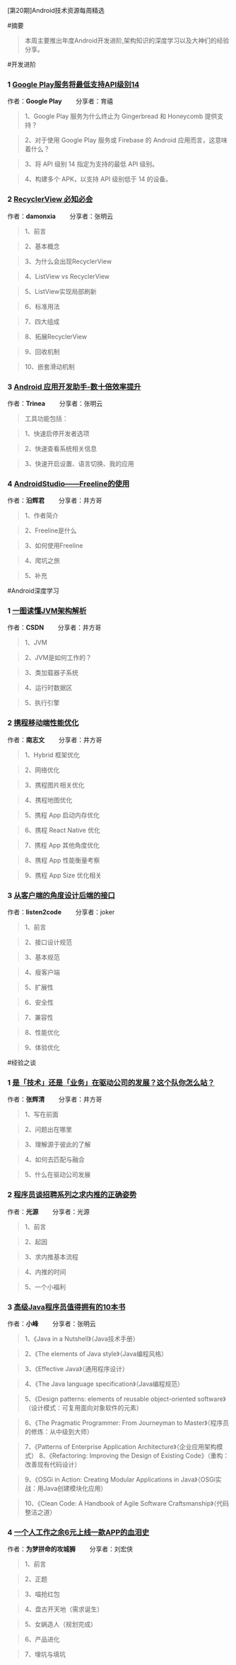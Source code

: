 [第20期]Android技术资源每周精选

#摘要
>本周主要推出年度Android开发进阶,架构知识的深度学习以及大神们的经验分享。

#开发进阶

### 1 [Google Play服务将最低支持API级别14](http://mp.weixin.qq.com/s?__biz=MzAwODY4OTk2Mg==&mid=2652040851&idx=1&sn=56773985eff2d080693bb2253c624ee7&chksm=808d4ed6b7fac7c0b3dea979ad846eb77d227387ac85a9c5ce5e3a5cddf2ea292fe79f7c92f4&mpshare=1&scene=1&srcid=0104jFWQy4m48yGs5BRj5rLv#rd)

作者：**Google Play** &emsp;&emsp;分享者：育禧

>1、Google Play 服务为什么终止为 Gingerbread 和 Honeycomb 提供支持？

>2、对于使用 Google Play 服务或 Firebase 的 Android 应用而言，这意味着什么？

>3、将 API 级别 14 指定为支持的最低 API 级别。

>4、构建多个 APK，以支持 API 级别低于 14 的设备。

### 2 [RecyclerView 必知必会](http://mp.weixin.qq.com/s?__biz=MzA3NTYzODYzMg==&mid=2653578459&idx=2&sn=88e91636429e66b2c80874645478f32f&chksm=84b3b6dcb3c43fcac11f5d8085b45ab4bdf2a148708b55659262a780000a6b7633eefc8404f8&mpshare=1&scene=1&srcid=0105lcq4KiWgc9vDVgbTpb1R#rd)

作者：**damonxia** &emsp;&emsp;分享者：张明云

>1、前言

>2、基本概念

>3、为什么会出现RecyclerView

>4、ListView vs RecyclerView

>5、ListView实现局部刷新

>6、标准用法

>7、四大组成

>8、拓展RecyclerView

>9、回收机制

>10、嵌套滑动机制

### 3 [Android 应用开发助手-数十倍效率提升](http://mp.weixin.qq.com/s?__biz=MzAxNjI3MDkzOQ==&mid=2654472664&idx=1&sn=dfc2b5beb90daa8fd068d8064ce0dcce&chksm=803bfaecb74c73fa9a9addfd4d8bce031186c34b7d7b59ee22df41799c7eaa71a34863890f56&mpshare=1&scene=1&srcid=0105qU52fpiBhRSdYjKaTVFK#rd)

作者：**Trinea** &emsp;&emsp;分享者：张明云

> 工具功能包括：

>1、快速启停开发者选项

>2、快速查看系统相关信息

>3、快速开启设置、语言切换、我的应用

### 4 [AndroidStudio——Freeline的使用](http://mp.weixin.qq.com/s?__biz=MzA5MzI3NjE2MA==&mid=2650238264&idx=1&sn=afc1275bd75d61d0b3b4a35823a1a02c&chksm=88639c57bf1415415baecb87eff9964713c5188625afe5bfdc0cf574cf8665de0aca618232f3&mpshare=1&scene=1&srcid=0106WyL82XStsOOmBN1uBJsL#rd)

作者：**沿辉君** &emsp;&emsp;分享者：井方哥

>1、作者简介

>2、Freeline是什么

>3、如何使用Freeline

>4、爬坑之旅

>5、补充

#Android深度学习

### 1 [一图读懂JVM架构解析](http://geek.csdn.net/news/detail/131976)

作者：**CSDN** &emsp;&emsp;分享者：井方哥

>1、JVM

>2、JVM是如何工作的？

>3、类加载器子系统

>4、运行时数据区

>5、执行引擎

### 2 [携程移动端性能优化](http://mp.weixin.qq.com/s?__biz=MjM5MjAwODM4MA==&mid=2650687962&idx=1&sn=8c73f036d425f67f66903588efa576a2&chksm=bea6380989d1b11f0ae3a8a0368ef4754bd932f6e3502e6761c370fb23a0e1c76ca82c591a7f&mpshare=1&scene=1&srcid=01037cYk7y0OW5sW0jgNprj2#rd)

作者：**南志文** &emsp;&emsp;分享者：井方哥

>1、Hybrid 框架优化

>2、网络优化

>3、携程图片相关优化

>4、携程地图优化

>5、携程 App 启动内存优化

>6、携程 React Native 优化

>7、携程 App 其他角度优化

>8、携程 App 性能衡量考察

>9、携程 App Size 优化相关

### 3 [从客户端的角度设计后端的接口](http://www.jianshu.com/p/35a7b6f5f92e)

作者：**listen2code** &emsp;&emsp;分享者：joker

>1、前言

>2、接口设计规范

>3、基本规范

>4、瘦客户端

>5、扩展性

>6、安全性

>7、兼容性

>8、性能优化

>9、体验优化



#经验之谈

### 1 [是「技术」还是「业务」在驱动公司的发展？这个队你怎么站？](http://mp.weixin.qq.com/s?__biz=MjM5MDE0Mjc4MA==&mid=2650995157&idx=1&sn=d57a4c0f8b92c2ccdc27516884cc7726&chksm=bdbf01868ac88890b4cbcb01404b1d72ca4971377b59fcbbf3f883bea84da680a12f29b474fc&mpshare=1&scene=1&srcid=0102NLbhT4vNi3Gd5W4VRVSx#rd)

作者：**张辉清** &emsp;&emsp;分享者：井方哥

>1、写在前面

>2、问题出在哪里

>3、理解源于彼此的了解

>4、如何去匹配与融合

>5、什么在驱动公司发展

### 2 [程序员谈招聘系列之求内推的正确姿势](http://mp.weixin.qq.com/s?__biz=MzI4NTQ2OTI4MA==&mid=2247483676&idx=1&sn=1d31aa25ef4aab6a01182c1f82bdc244&chksm=ebeafe13dc9d7705486c5e91711be3396b50829c22697b58a5a27abedf774bd923e1c925c336&mpshare=1&scene=1&srcid=01065Z043YGKdoJPFOBa9QbP#rd)

作者：**光源** &emsp;&emsp;分享者：光源

>1、前言

>2、起因

>3、求内推基本流程

>4、内推的时间

>5、一个小福利


### 3 [高级Java程序员值得拥有的10本书](http://www.codeceo.com/article/top-10-books-advanced-java-programmer.html)

作者：**小峰** &emsp;&emsp;分享者：张明云

>1、《Java in a Nutshell》（Java技术手册）

>2、《The elements of Java style》（Java编程风格）

>3、《Effective Java》（通用程序设计）

>4、《The Java language specification》（Java编程规范）

>5、《Design patterns: elements of reusable object-oriented software》（设计模式：可复用面向对象软件的元素）

>6、《The Pragmatic Programmer: From Journeyman to Master》（程序员的修炼：从中级到大师）

>7、《Patterns of Enterprise Application Architecture》（企业应用架构模式）
>8、《Refactoring: Improving the Design of Existing Code》（重构：改善现有代码设计）

>9、《OSGi in Action: Creating Modular Applications in Java》（OSGi实战：用Java创建模块化应用）

>10、《Clean Code: A Handbook of Agile Software Craftsmanship》（代码整洁之道）

### 4 [一个人工作之余6元上线一款APP的血泪史](http://www.jianshu.com/p/21ae5a3037d7)

作者：**为梦拼命的攻城狮** &emsp;&emsp;分享者：刘宏侠

>1、前言

>2、正题

>3、喵抢红包

>4、盘古开天地（需求诞生）

>5、女娲造人（规划完成）

>6、产品进化

>7、埋坑与填坑
